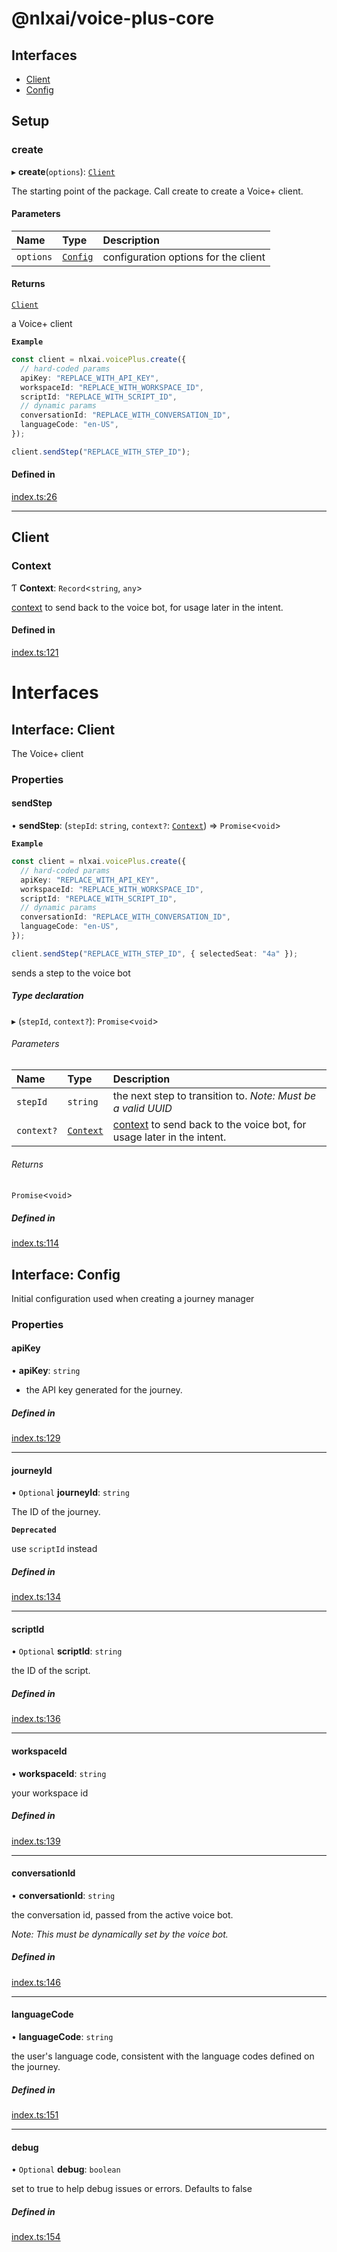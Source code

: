 <a name="readmemd"></a>

# @nlxai/voice-plus-core

## Interfaces

- [Client](#interfacesclientmd)
- [Config](#interfacesconfigmd)

## Setup

### create

▸ **create**(`options`): [`Client`](#interfacesclientmd)

The starting point of the package. Call create to create a Voice+ client.

#### Parameters

| Name      | Type                            | Description                          |
| :-------- | :------------------------------ | :----------------------------------- |
| `options` | [`Config`](#interfacesconfigmd) | configuration options for the client |

#### Returns

[`Client`](#interfacesclientmd)

a Voice+ client

**`Example`**

```typescript
const client = nlxai.voicePlus.create({
  // hard-coded params
  apiKey: "REPLACE_WITH_API_KEY",
  workspaceId: "REPLACE_WITH_WORKSPACE_ID",
  scriptId: "REPLACE_WITH_SCRIPT_ID",
  // dynamic params
  conversationId: "REPLACE_WITH_CONVERSATION_ID",
  languageCode: "en-US",
});

client.sendStep("REPLACE_WITH_STEP_ID");
```

#### Defined in

[index.ts:26](https://github.com/nlxai/sdk/blob/73d5c0062f764eac493b9e159fb7550a61a426b2/packages/voice-plus-core/src/index.ts#L26)

---

## Client

### Context

Ƭ **Context**: `Record`\<`string`, `any`\>

[context](https://docs.studio.nlx.ai/workspacesettings/documentation-settings/settings-context-attributes) to send back to the voice bot, for usage later in the intent.

#### Defined in

[index.ts:121](https://github.com/nlxai/sdk/blob/73d5c0062f764eac493b9e159fb7550a61a426b2/packages/voice-plus-core/src/index.ts#L121)

<a name="indexmd"></a>

# Interfaces

<a name="interfacesclientmd"></a>

## Interface: Client

The Voice+ client

### Properties

#### sendStep

• **sendStep**: (`stepId`: `string`, `context?`: [`Context`](#context)) => `Promise`\<`void`\>

**`Example`**

```typescript
const client = nlxai.voicePlus.create({
  // hard-coded params
  apiKey: "REPLACE_WITH_API_KEY",
  workspaceId: "REPLACE_WITH_WORKSPACE_ID",
  scriptId: "REPLACE_WITH_SCRIPT_ID",
  // dynamic params
  conversationId: "REPLACE_WITH_CONVERSATION_ID",
  languageCode: "en-US",
});

client.sendStep("REPLACE_WITH_STEP_ID", { selectedSeat: "4a" });
```

sends a step to the voice bot

##### Type declaration

▸ (`stepId`, `context?`): `Promise`\<`void`\>

###### Parameters

| Name       | Type                  | Description                                                                                                                                                              |
| :--------- | :-------------------- | :----------------------------------------------------------------------------------------------------------------------------------------------------------------------- |
| `stepId`   | `string`              | the next step to transition to. _Note: Must be a valid UUID_                                                                                                             |
| `context?` | [`Context`](#context) | [context](https://docs.studio.nlx.ai/workspacesettings/documentation-settings/settings-context-attributes) to send back to the voice bot, for usage later in the intent. |

###### Returns

`Promise`\<`void`\>

##### Defined in

[index.ts:114](https://github.com/nlxai/sdk/blob/73d5c0062f764eac493b9e159fb7550a61a426b2/packages/voice-plus-core/src/index.ts#L114)

<a name="interfacesconfigmd"></a>

## Interface: Config

Initial configuration used when creating a journey manager

### Properties

#### apiKey

• **apiKey**: `string`

- the API key generated for the journey.

##### Defined in

[index.ts:129](https://github.com/nlxai/sdk/blob/73d5c0062f764eac493b9e159fb7550a61a426b2/packages/voice-plus-core/src/index.ts#L129)

---

#### journeyId

• `Optional` **journeyId**: `string`

The ID of the journey.

**`Deprecated`**

use `scriptId` instead

##### Defined in

[index.ts:134](https://github.com/nlxai/sdk/blob/73d5c0062f764eac493b9e159fb7550a61a426b2/packages/voice-plus-core/src/index.ts#L134)

---

#### scriptId

• `Optional` **scriptId**: `string`

the ID of the script.

##### Defined in

[index.ts:136](https://github.com/nlxai/sdk/blob/73d5c0062f764eac493b9e159fb7550a61a426b2/packages/voice-plus-core/src/index.ts#L136)

---

#### workspaceId

• **workspaceId**: `string`

your workspace id

##### Defined in

[index.ts:139](https://github.com/nlxai/sdk/blob/73d5c0062f764eac493b9e159fb7550a61a426b2/packages/voice-plus-core/src/index.ts#L139)

---

#### conversationId

• **conversationId**: `string`

the conversation id, passed from the active voice bot.

_Note: This must be dynamically set by the voice bot._

##### Defined in

[index.ts:146](https://github.com/nlxai/sdk/blob/73d5c0062f764eac493b9e159fb7550a61a426b2/packages/voice-plus-core/src/index.ts#L146)

---

#### languageCode

• **languageCode**: `string`

the user's language code, consistent with the language codes defined on the journey.

##### Defined in

[index.ts:151](https://github.com/nlxai/sdk/blob/73d5c0062f764eac493b9e159fb7550a61a426b2/packages/voice-plus-core/src/index.ts#L151)

---

#### debug

• `Optional` **debug**: `boolean`

set to true to help debug issues or errors. Defaults to false

##### Defined in

[index.ts:154](https://github.com/nlxai/sdk/blob/73d5c0062f764eac493b9e159fb7550a61a426b2/packages/voice-plus-core/src/index.ts#L154)
